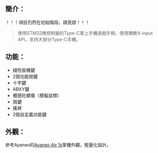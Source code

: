 ## 簡介：
！！！項目仍然在初始階段，請見諒！！！
> 使用STM32微控制器的Type-C掌上手機游戲手柄，使用微軟X-input API，支持大部分Type-C手機。
## 功能：
- 綫性扳機鍵
- 2個功能按鍵
- 十字鍵
- ABXY鍵
- 體感陀螺儀（模擬鼠標）
- 肩鍵
- 搖桿
- 2個自定義功能鍵
## 外觀：
參考Ayaneo的[Ayaneo Air 1s](https://ayaneo.com.cn/product/AYANEOAIR1S)掌機外觀，輕量化設計。
